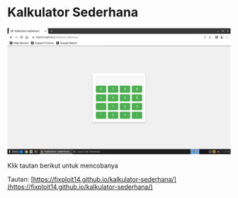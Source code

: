 # Kalkulator Sederhana

![img](https://github.com/fixploit14/kalkulator-sederhana/blob/main/kalkulator-sederhana.png)

Klik tautan berikut untuk mencobanya

Tautan: [https://fixploit14.github.io/kalkulator-sederhana/](https://fixploit14.github.io/kalkulator-sederhana/)
